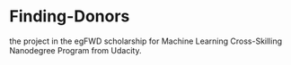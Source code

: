 # Finding-Donors
the project in the egFWD scholarship for Machine Learning Cross-Skilling Nanodegree Program from Udacity.
